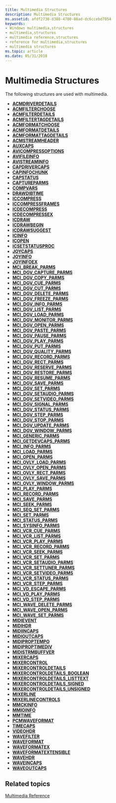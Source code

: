 ```yaml
---
title: Multimedia Structures
description: Multimedia Structures
ms.assetid: afdf2730-d388-4700-88ad-dc6ccebd7854
keywords:
- Windows multimedia,structures
- multimedia,structures
- multimedia reference,structures
- reference for multimedia,structures
- multimedia structures
ms.topic: article
ms.date: 05/31/2018
---
```


# Multimedia Structures

The following structures are used with multimedia.

-   [**ACMDRIVERDETAILS**](/windows/desktop/api/Msacm/ns-msacm-tacmdriverdetails)
-   [**ACMFILTERCHOOSE**](/windows/desktop/api/Msacm/ns-msacm-tacmfilterchoose)
-   [**ACMFILTERDETAILS**](/windows/desktop/api/Msacm/ns-msacm-tacmfilterdetails)
-   [**ACMFILTERTAGDETAILS**](/windows/desktop/api/Msacm/ns-msacm-tacmfiltertagdetails)
-   [**ACMFORMATCHOOSE**](/windows/desktop/api/Msacm/ns-msacm-tacmformatchoose)
-   [**ACMFORMATDETAILS**](/windows/desktop/api/Msacm/ns-msacm-tacmformatdetails)
-   [**ACMFORMATTAGDETAILS**](/windows/desktop/api/Msacm/ns-msacm-tacmformattagdetails)
-   [**ACMSTREAMHEADER**](/windows/desktop/api/Msacm/ns-msacm-tacmstreamheader)
-   [**AUXCAPS**](https://msdn.microsoft.com/library/Dd756711(v=VS.85).aspx)
-   [**AVICOMPRESSOPTIONS**](/windows/desktop/api/Vfw/ns-vfw-avicompressoptions)
-   [**AVIFILEINFO**](/windows/desktop/api/Vfw/ns-vfw-avifileinfoa)
-   [**AVISTREAMINFO**](/windows/desktop/api/Vfw/ns-vfw-avistreaminfoa)
-   [**CAPDRIVERCAPS**](/windows/win32/api/vfw/ns-vfw-capdrivercaps)
-   [**CAPINFOCHUNK**](/windows/win32/api/vfw/ns-vfw-capinfochunk)
-   [**CAPSTATUS**](/windows/win32/api/vfw/ns-vfw-capstatus)
-   [**CAPTUREPARMS**](/windows/win32/api/vfw/ns-vfw-captureparms)
-   [**COMPVARS**](/windows/desktop/api/Vfw/ns-vfw-compvars)
-   [**DRAWDIBTIME**](/windows/desktop/api/Vfw/ns-vfw-drawdibtime)
-   [**ICCOMPRESS**](/windows/desktop/api/Vfw/ns-vfw-iccompress)
-   [**ICCOMPRESSFRAMES**](/windows/desktop/api/Vfw/ns-vfw-iccompressframes)
-   [**ICDECOMPRESS**](/windows/desktop/api/Vfw/ns-vfw-icdecompress)
-   [**ICDECOMPRESSEX**](/windows/desktop/api/Vfw/ns-vfw-icdecompressex)
-   [**ICDRAW**](/windows/desktop/api/Vfw/ns-vfw-icdraw)
-   [**ICDRAWBEGIN**](/windows/desktop/api/Vfw/ns-vfw-icdrawbegin)
-   [**ICDRAWSUGGEST**](/windows/desktop/api/Vfw/ns-vfw-icdrawsuggest)
-   [**ICINFO**](/windows/desktop/api/Vfw/ns-vfw-icinfo)
-   [**ICOPEN**](/windows/desktop/api/Vfw/ns-vfw-icopen)
-   [**ICSETSTATUSPROC**](/windows/desktop/api/Vfw/ns-vfw-icsetstatusproc)
-   [**JOYCAPS**](https://msdn.microsoft.com/library/Dd757103(v=VS.85).aspx)
-   [**JOYINFO**](https://msdn.microsoft.com/library/Dd757110(v=VS.85).aspx)
-   [**JOYINFOEX**](https://msdn.microsoft.com/library/Dd757112(v=VS.85).aspx)
-   [**MCI\_BREAK\_PARMS**](mci-break-parms.md)
-   [**MCI\_DGV\_CAPTURE\_PARMS**](/windows/desktop/api/Digitalv/ns-digitalv-mci_dgv_capture_parmsa)
-   [**MCI\_DGV\_COPY\_PARMS**](/windows/desktop/api/Digitalv/ns-digitalv-mci_dgv_copy_parms)
-   [**MCI\_DGV\_CUE\_PARMS**](/windows/desktop/api/Digitalv/ns-digitalv-mci_dgv_cue_parms)
-   [**MCI\_DGV\_CUT\_PARMS**](/windows/desktop/api/Digitalv/ns-digitalv-mci_dgv_cut_parms)
-   [**MCI\_DGV\_DELETE\_PARMS**](/windows/desktop/api/Digitalv/ns-digitalv-mci_dgv_delete_parms)
-   [**MCI\_DGV\_FREEZE\_PARMS**](/windows/desktop/api/Digitalv/ns-digitalv-mci_dgv_rect_parms)
-   [**MCI\_DGV\_INFO\_PARMS**](/windows/desktop/api/Digitalv/ns-digitalv-mci_dgv_info_parmsa)
-   [**MCI\_DGV\_LIST\_PARMS**](/windows/desktop/api/Digitalv/ns-digitalv-mci_dgv_list_parmsa)
-   [**MCI\_DGV\_LOAD\_PARMS**](https://msdn.microsoft.com/library/Dd743391(v=VS.85).aspx)
-   [**MCI\_DGV\_MONITOR\_PARMS**](/windows/desktop/api/Digitalv/ns-digitalv-mci_dgv_monitor_parms)
-   [**MCI\_DGV\_OPEN\_PARMS**](/windows/desktop/api/Digitalv/ns-digitalv-mci_dgv_open_parmsa)
-   [**MCI\_DGV\_PASTE\_PARMS**](/windows/desktop/api/Digitalv/ns-digitalv-mci_dgv_paste_parms)
-   [**MCI\_DGV\_PAUSE\_PARMS**](https://msdn.microsoft.com/library/Dd743395(v=VS.85).aspx)
-   [**MCI\_DGV\_PLAY\_PARMS**](https://msdn.microsoft.com/library/Dd743396(v=VS.85).aspx)
-   [**MCI\_DGV\_PUT\_PARMS**](https://msdn.microsoft.com/library/Dd743397(v=VS.85).aspx)
-   [**MCI\_DGV\_QUALITY\_PARMS**](/windows/desktop/api/Digitalv/ns-digitalv-mci_dgv_quality_parmsa)
-   [**MCI\_DGV\_RECORD\_PARMS**](/windows/desktop/api/Digitalv/ns-digitalv-mci_dgv_record_parms)
-   [**MCI\_DGV\_RECT\_PARMS**](https://msdn.microsoft.com/library/Dd743400(v=VS.85).aspx)
-   [**MCI\_DGV\_RESERVE\_PARMS**](/windows/desktop/api/Digitalv/ns-digitalv-mci_dgv_reserve_parmsa)
-   [**MCI\_DGV\_RESTORE\_PARMS**](/windows/desktop/api/Digitalv/ns-digitalv-mci_dgv_restore_parmsa)
-   [**MCI\_DGV\_RESUME\_PARMS**](https://msdn.microsoft.com/library/Dd743403(v=VS.85).aspx)
-   [**MCI\_DGV\_SAVE\_PARMS**](/windows/desktop/api/Digitalv/ns-digitalv-mci_dgv_save_parmsa)
-   [**MCI\_DGV\_SET\_PARMS**](/windows/desktop/api/Digitalv/ns-digitalv-mci_dgv_set_parms)
-   [**MCI\_DGV\_SETAUDIO\_PARMS**](/windows/desktop/api/Digitalv/ns-digitalv-mci_dgv_setaudio_parmsa)
-   [**MCI\_DGV\_SETVIDEO\_PARMS**](/windows/desktop/api/Digitalv/ns-digitalv-mci_dgv_setvideo_parmsa)
-   [**MCI\_DGV\_SIGNAL\_PARMS**](/windows/desktop/api/Digitalv/ns-digitalv-mci_dgv_signal_parms)
-   [**MCI\_DGV\_STATUS\_PARMS**](/windows/desktop/api/Digitalv/ns-digitalv-mci_dgv_status_parmsa)
-   [**MCI\_DGV\_STEP\_PARMS**](/windows/desktop/api/Digitalv/ns-digitalv-mci_dgv_step_parms)
-   [**MCI\_DGV\_STOP\_PARMS**](https://msdn.microsoft.com/library/Dd743411(v=VS.85).aspx)
-   [**MCI\_DGV\_UPDATE\_PARMS**](/windows/desktop/api/Digitalv/ns-digitalv-mci_dgv_update_parms)
-   [**MCI\_DGV\_WINDOW\_PARMS**](/windows/desktop/api/Digitalv/ns-digitalv-mci_dgv_window_parmsa)
-   [**MCI\_GENERIC\_PARMS**](mci-generic-parms.md)
-   [**MCI\_GETDEVCAPS\_PARMS**](mci-getdevcaps-parms.md)
-   [**MCI\_INFO\_PARMS**](mci-info-parms.md)
-   [**MCI\_LOAD\_PARMS**](mci-load-parms.md)
-   [**MCI\_OPEN\_PARMS**](mci-open-parms.md)
-   [**MCI\_OVLY\_LOAD\_PARMS**](mci-ovly-load-parms.md)
-   [**MCI\_OVLY\_OPEN\_PARMS**](mci-ovly-open-parms.md)
-   [**MCI\_OVLY\_RECT\_PARMS**](mci-ovly-rect-parms.md)
-   [**MCI\_OVLY\_SAVE\_PARMS**](https://msdn.microsoft.com/library/Dd743447(v=VS.85).aspx)
-   [**MCI\_OVLY\_WINDOW\_PARMS**](mci-ovly-window-parms.md)
-   [**MCI\_PLAY\_PARMS**](mci-play-parms.md)
-   [**MCI\_RECORD\_PARMS**](mci-record-parms.md)
-   [**MCI\_SAVE\_PARMS**](mci-save-parms.md)
-   [**MCI\_SEEK\_PARMS**](mci-seek-parms.md)
-   [**MCI\_SEQ\_SET\_PARMS**](mci-seq-set-parms.md)
-   [**MCI\_SET\_PARMS**](mci-set-parms.md)
-   [**MCI\_STATUS\_PARMS**](mci-status-parms.md)
-   [**MCI\_SYSINFO\_PARMS**](mci-sysinfo-parms.md)
-   [**MCI\_VCR\_CUE\_PARMS**](mci-vcr-cue-parms.md)
-   [**MCI\_VCR\_LIST\_PARMS**](mci-vcr-list-parms.md)
-   [**MCI\_VCR\_PLAY\_PARMS**](mci-vcr-play-parms.md)
-   [**MCI\_VCR\_RECORD\_PARMS**](mci-vcr-record-parms.md)
-   [**MCI\_VCR\_SEEK\_PARMS**](mci-vcr-seek-parms.md)
-   [**MCI\_VCR\_SET\_PARMS**](mci-vcr-set-parms.md)
-   [**MCI\_VCR\_SETAUDIO\_PARMS**](mci-vcr-setaudio-parms.md)
-   [**MCI\_VCR\_SETTUNER\_PARMS**](mci-vcr-settuner-parms.md)
-   [**MCI\_VCR\_SETVIDEO\_PARMS**](mci-vcr-setvideo-parms.md)
-   [**MCI\_VCR\_STATUS\_PARMS**](mci-vcr-status-parms.md)
-   [**MCI\_VCR\_STEP\_PARMS**](mci-vcr-step-parms.md)
-   [**MCI\_VD\_ESCAPE\_PARMS**](mci-vd-escape-parms.md)
-   [**MCI\_VD\_PLAY\_PARMS**](mci-vd-play-parms.md)
-   [**MCI\_VD\_STEP\_PARMS**](mci-vd-step-parms.md)
-   [**MCI\_WAVE\_DELETE\_PARMS**](mci-wave-delete-parms.md)
-   [**MCI\_WAVE\_OPEN\_PARMS**](mci-wave-open-parms.md)
-   [**MCI\_WAVE\_SET\_PARMS**](mci-wave-set-parms.md)
-   [**MIDIEVENT**](https://msdn.microsoft.com/library/Dd798448(v=VS.85).aspx)
-   [**MIDIHDR**](https://msdn.microsoft.com/library/Dd798449(v=VS.85).aspx)
-   [**MIDIINCAPS**](https://msdn.microsoft.com/library/Dd798451(v=VS.85).aspx)
-   [**MIDIOUTCAPS**](https://msdn.microsoft.com/library/Dd798467(v=VS.85).aspx)
-   [**MIDIPROPTEMPO**](https://msdn.microsoft.com/library/Dd798483(v=VS.85).aspx)
-   [**MIDIPROPTIMEDIV**](https://msdn.microsoft.com/library/Dd798484(v=VS.85).aspx)
-   [**MIDISTRMBUFFVER**](https://msdn.microsoft.com/library/Dd798493(v=VS.85).aspx)
-   [**MIXERCAPS**](https://msdn.microsoft.com/library/Dd757291(v=VS.85).aspx)
-   [**MIXERCONTROL**](https://msdn.microsoft.com/library/Dd757293(v=VS.85).aspx)
-   [**MIXERCONTROLDETAILS**](/windows/win32/api/mmeapi/ns-mmeapi-mixercontroldetails_listtexta)
-   [**MIXERCONTROLDETAILS\_BOOLEAN**](https://msdn.microsoft.com/library/Dd757295(v=VS.85).aspx)
-   [**MIXERCONTROLDETAILS\_LISTTEXT**](https://msdn.microsoft.com/library/Dd757296(v=VS.85).aspx)
-   [**MIXERCONTROLDETAILS\_SIGNED**](https://msdn.microsoft.com/library/Dd757297(v=VS.85).aspx)
-   [**MIXERCONTROLDETAILS\_UNSIGNED**](https://msdn.microsoft.com/library/Dd757298(v=VS.85).aspx)
-   [**MIXERLINE**](https://msdn.microsoft.com/library/Dd757305(v=VS.85).aspx)
-   [**MIXERLINECONTROLS**](https://msdn.microsoft.com/library/Dd757306(v=VS.85).aspx)
-   [**MMCKINFO**](https://msdn.microsoft.com/library/Dd757312(v=VS.85).aspx)
-   [**MMIOINFO**](https://msdn.microsoft.com/library/Dd757322(v=VS.85).aspx)
-   [**MMTIME**](https://msdn.microsoft.com/library/Dd757347(v=VS.85).aspx)
-   [**PCMWAVEFORMAT**](https://msdn.microsoft.com/library/Dd743663(v=VS.85).aspx)
-   [**TIMECAPS**](/windows/desktop/api/TimeAPI/ns-timeapi-timecaps)
-   [**VIDEOHDR**](/windows/desktop/api/Vfw/ns-vfw-videohdr)
-   [**WAVEFILTER**](/windows/desktop/api/Mmreg/ns-mmreg-wavefilter)
-   [**WAVEFORMAT**](/windows/desktop/api/mmeapi/ns-mmeapi-twaveformatex)
-   [**WAVEFORMATEX**](https://msdn.microsoft.com/library/Dd757713(v=VS.85).aspx)
-   [**WAVEFORMATEXTENSIBLE**](https://msdn.microsoft.com/library/Dd757714(v=VS.85).aspx)
-   [**WAVEHDR**](https://msdn.microsoft.com/library/Dd743837(v=VS.85).aspx)
-   [**WAVEINCAPS**](https://msdn.microsoft.com/library/Dd743839(v=VS.85).aspx)
-   [**WAVEOUTCAPS**](https://msdn.microsoft.com/library/Dd743855(v=VS.85).aspx)

## Related topics

<dl> <dt>

[Multimedia Reference](multimedia-reference.md)
</dt> </dl>

 

 




